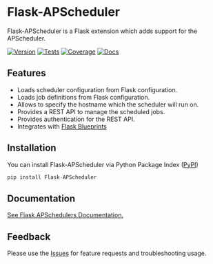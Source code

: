 # Flask-APScheduler

Flask-APScheduler is a Flask extension which adds support for the
APScheduler.

[![Version](https://img.shields.io/pypi/v/flask-apscheduler.svg)](https://pypi.python.org/pypi/Flask-APScheduler)
[![Tests](https://github.com/viniciuschiele/flask-apscheduler/actions/workflows/tests.yml/badge.svg)](https://github.com/viniciuschiele/flask-apscheduler/actions/workflows/tests.yml)
[![Coverage](https://codecov.io/github/viniciuschiele/flask-apscheduler/coverage.svg)](https://codecov.io/github/viniciuschiele/flask-apscheduler)
[![Docs](https://github.com/viniciuschiele/flask-apscheduler/actions/workflows/docs.yml/badge.svg)](https://github.com/viniciuschiele/flask-apscheduler/actions/workflows/docs.yml)

## Features

-   Loads scheduler configuration from Flask configuration.
-   Loads job definitions from Flask configuration.
-   Allows to specify the hostname which the scheduler will run on.
-   Provides a REST API to manage the scheduled jobs.
-   Provides authentication for the REST API.
-   Integrates with [Flask
    Blueprints](https://github.com/viniciuschiele/flask-apscheduler/tree/master/examples/application_factory)

## Installation

You can install Flask-APScheduler via Python Package Index
([PyPI](https://pypi.python.org/pypi/Flask-APScheduler))

``` python
pip install Flask-APScheduler
```

## Documentation

[See Flask APSchedulers
Documentation.](https://viniciuschiele.github.io/flask-apscheduler/)

## Feedback

Please use the
[Issues](https://github.com/viniciuschiele/flask-apscheduler/issues) for
feature requests and troubleshooting usage.
